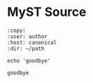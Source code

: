 # MyST Source

```{terminal}
:copy:
:user: author
:host: canonical
:dir: ~/path

echo 'goodbye'

goodbye
```
